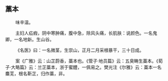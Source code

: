 ## 藁本
<p>&emsp;&emsp;
味辛温。
</p>
<p>&emsp;&emsp;
主妇人疝瘕，阴中寒肿痛，腹中急，除风头痛，长肌肤：说颜色。一名鬼卿，一名地新。生山谷。
</p>
<p>&emsp;&emsp;
《名医》曰：一名微茎，生崇山，正月二月采根暴干，三十日成。
</p>
<p>&emsp;&emsp;
案《广雅》云：山芷蔚香，藁本也。《管子·地员篇》云：五臭畴生藁本。《荀子·大略篇》云：兰芷藁本，浙于蜜醴，一佩易之。樊光注《尔雅》云：藁本一名麋芜，根名靳芷，归作藁，非。
</p>
